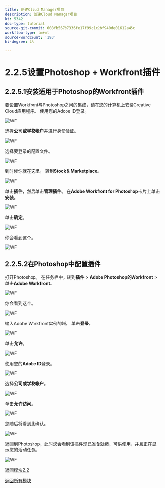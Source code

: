 ```yaml
---
title: 创建Cloud Manager项目
description: 创建Cloud Manager项目
kt: 5342
doc-type: tutorial
source-git-commit: 608fb56797336fe17f99c1c2bf940de01612a45c
workflow-type: tm+mt
source-wordcount: '193'
ht-degree: 1%

---
```


# 2.2.5设置Photoshop + Workfront插件

## 2.2.5.1安装适用于Photoshop的Workfront插件

要设置Workfront与Photoshop之间的集成，请在您的计算机上安装Creative Cloud应用程序。 使用您的Adobe ID登录。

![WF](./images/wf1.png)

选择&#x200B;**公司或学校帐户**&#x200B;并进行身份验证。

![WF](./images/wf2.png)

选择要登录的配置文件。

![WF](./images/wf3.png)

到时候你就在这里。 转到&#x200B;**Stock &amp; Marketplace**。

![WF](./images/wf4.png)

单击&#x200B;**插件**，然后单击&#x200B;**管理插件**。 在&#x200B;**Adobe Workfront for Photoshop**&#x200B;卡片上单击&#x200B;**安装**。

![WF](./images/wf5.png)

单击&#x200B;**确定**。

![WF](./images/wf6.png)

你会看到这个。

![WF](./images/wf7.png)

## 2.2.5.2在Photoshop中配置插件

打开Photoshop。 在任务栏中，转到&#x200B;**插件** > **Adobe Photoshop的Workfront** >单击&#x200B;**Adobe Workfront**。

![WF](./images/wf8.png)

你会看到这个。

![WF](./images/wf9.png)

输入Adobe Workfront实例的域。 单击&#x200B;**登录**。

![WF](./images/wf10.png)

单击&#x200B;**允许**。

![WF](./images/wf11.png)

使用您的&#x200B;**Adobe ID**&#x200B;登录。

![WF](./images/wf12.png)

选择&#x200B;**公司或学校帐户**。

![WF](./images/wf13.png)

单击&#x200B;**允许访问**。

![WF](./images/wf14.png)

您随后将看到此确认。

![WF](./images/wf15.png)

返回到Photoshop，此时您会看到该插件现已准备就绪，可供使用，并且正在显示您的活动任务。

![WF](./images/wf16.png)

[返回模块2.2](./workfront.md)

[返回所有模块](./../../../overview.md)
